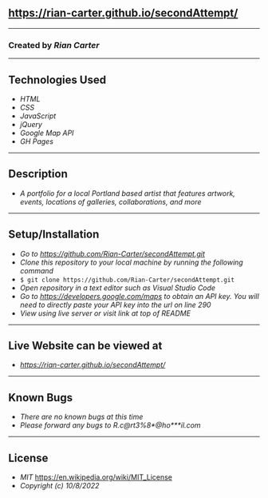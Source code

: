 ## **https://rian-carter.github.io/secondAttempt/**
---
### Created by _**Rian Carter**_
---
## Technologies Used
* _HTML_
* _CSS_
* _JavaScript_
* _jQuery_
* _Google Map API_
* _GH Pages_
---
## Description
* _A portfolio for a local Portland based artist that features artwork, events, locations of galleries, collaborations, and more_
---
## Setup/Installation
* _Go to https://github.com/Rian-Carter/secondAttempt.git_
* _Clone this repository to your local machine by running the following command_
* `$ git clone https://github.com/Rian-Carter/secondAttempt.git`
* _Open repository in a text editor such as Visual Studio Code_
* _Go to https://developers.google.com/maps to obtain an API key. You will need to directly   paste your API key into the url on line 290_
* _View using live server or visit link at top of README_
---
## Live Website can be viewed at
* _https://rian-carter.github.io/secondAttempt/_
---
## Known Bugs
* _There are no known bugs at this time_
* _Please forward any bugs to R.c@rt3%8*@ho***il.com_
---
## License
* _MIT_ https://en.wikipedia.org/wiki/MIT_License
* _Copyright (c) 10/8/2022_